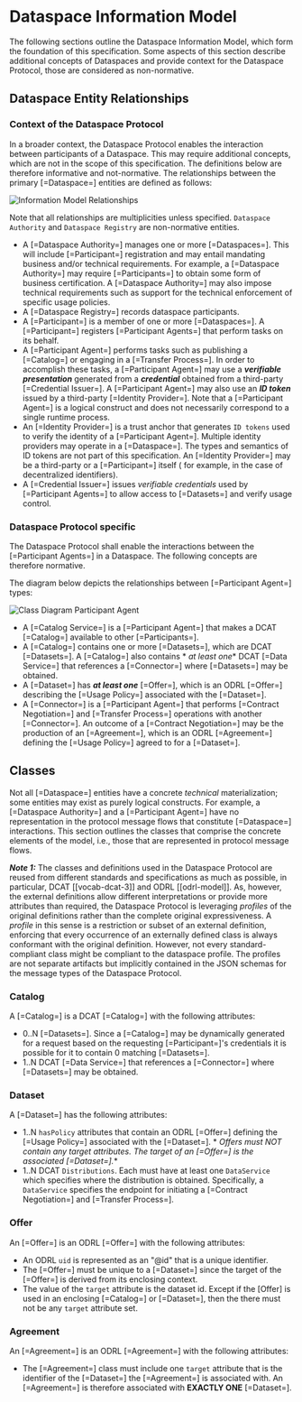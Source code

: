 # Dataspace Information Model

The following sections outline the Dataspace Information Model, which form the foundation of this specification.
Some aspects of this section describe additional concepts of Dataspaces and provide context for the Dataspace Protocol,
those are considered as non-normative.

## Dataspace Entity Relationships

### Context of the Dataspace Protocol

In a broader context, the Dataspace Protocol enables the interaction between participants of
a Dataspace. This may require additional concepts, which are not in the scope of this specification.
The definitions below are therefore informative and not-normative.
The relationships between the primary [=Dataspace=] entities are defined as follows:

![](figures/m.dataspace.relationships.png "Information Model Relationships")

Note that all relationships are multiplicities unless specified. `Dataspace Authority` and `Dataspace Registry` are
non-normative entities.

- A [=Dataspace Authority=] manages one or more [=Dataspaces=]. This will include [=Participant=] registration and may
  entail mandating business and/or technical requirements. For example, a [=Dataspace Authority=] may
  require [=Participants=] to obtain some form of business certification. A [=Dataspace Authority=] may also impose
  technical requirements such as support for the technical enforcement of specific usage policies.
- A [=Dataspace Registry=] records dataspace participants.
- A [=Participant=] is a member of one or more [=Dataspaces=]. A [=Participant=] registers [=Participant Agents=] that
  perform tasks on its behalf.
- A [=Participant Agent=] performs tasks such as publishing a [=Catalog=] or engaging in a [=Transfer Process=]. In
  order to accomplish these tasks, a [=Participant Agent=] may use a _**verifiable presentation**_ generated from a
  _**credential**_ obtained from a third-party [=Credential Issuer=]. A [=Participant Agent=] may also use an
  _**ID token**_ issued by a third-party [=Identity Provider=]. Note that a [=Participant Agent=] is a logical construct
  and does not necessarily correspond to a single runtime process.
- An [=Identity Provider=] is a trust anchor that generates `ID tokens` used to verify the identity of
  a [=Participant Agent=]. Multiple identity providers may operate in a [=Dataspace=]. The types and semantics of ID
  tokens are not part of this specification. An [=Identity Provider=] may be a third-party or a [=Participant=] itself (
  for example, in the case of decentralized identifiers).
- A [=Credential Issuer=] issues _verifiable credentials_ used by [=Participant Agents=] to allow access to [=Datasets=]
  and verify usage control.

### Dataspace Protocol specific

The Dataspace Protocol shall enable the interactions between the [=Participant Agents=] in a Dataspace.
The following concepts are therefore normative.

The diagram below depicts the relationships between [=Participant Agent=] types:

![](figures/m.participant.entities.png "Class Diagram Participant Agent")

- A [=Catalog Service=] is a [=Participant Agent=] that makes a DCAT [=Catalog=] available to other [=Participants=].
- A [=Catalog=] contains one or more [=Datasets=], which are DCAT [=Datasets=]. A [=Catalog=] also contains *
  *_at least one_** DCAT [=Data Service=] that references a [=Connector=] where [=Datasets=] may be obtained.
- A [=Dataset=] has **_at least one_** [=Offer=], which is an ODRL [=Offer=] describing the [=Usage Policy=] associated
  with the [=Dataset=].
- A [=Connector=] is a [=Participant Agent=] that performs [=Contract Negotiation=] and [=Transfer Process=] operations
  with another [=Connector=]. An outcome of a [=Contract Negotiation=] may be the production of an [=Agreement=], which
  is an ODRL [=Agreement=] defining the [=Usage Policy=] agreed to for a [=Dataset=].

## Classes

Not all [=Dataspace=] entities have a concrete _technical_ materialization; some entities may exist as purely logical
constructs. For example, a [=Dataspace Authority=] and a [=Participant Agent=] have no representation in the protocol
message flows that constitute [=Dataspace=] interactions. This section outlines the classes that comprise the concrete
elements of the model, i.e., those that are represented in protocol message flows.

**_Note 1:_**
The classes and definitions used in the Dataspace Protocol are reused from different standards and specifications as
much as possible, in particular, DCAT [[vocab-dcat-3]] and ODRL [[odrl-model]]. As, however, the external definitions
allow different interpretations or provide more attributes than required, the Dataspace Protocol is leveraging
_profiles_ of the original definitions rather than the complete original expressiveness. A _profile_ in this sense is a
restriction or subset of an external definition, enforcing that every occurrence of an externally defined class is
always conformant with the original definition. However, not every standard-compliant class might be compliant to the
dataspace profile. The profiles are not separate artifacts but implicitly contained in the JSON schemas for the message
types of the Dataspace Protocol.

### Catalog

A [=Catalog=] is a DCAT [=Catalog=] with the following attributes:

- 0..N [=Datasets=]. Since a [=Catalog=] may be dynamically generated for a request based on the
  requesting [=Participant=]'s credentials it is possible for it to contain 0 matching [=Datasets=].
- 1..N DCAT [=Data Service=] that references a [=Connector=] where [=Datasets=] may be obtained. 

### Dataset

A [=Dataset=] has the following attributes:

- 1..N `hasPolicy` attributes that contain an ODRL [=Offer=] defining the [=Usage Policy=] associated with
  the [=Dataset=]. *
  *_Offers must NOT contain any target attributes. The target of an [=Offer=] is the associated [=Dataset=]._**
- 1..N DCAT `Distributions`. Each must have at least one `DataService` which specifies where the
  distribution
  is obtained. Specifically, a `DataService` specifies the endpoint for initiating a [=Contract Negotiation=]
  and [=Transfer Process=].

### Offer

An [=Offer=] is an ODRL [=Offer=] with the following attributes:

- An ODRL `uid` is represented as an "@id" that is a unique identifier.
- The [=Offer=] must be unique to a [=Dataset=] since the target of the [=Offer=] is derived from its enclosing context.
- The value of the `target` attribute is the dataset id. Except if the [Offer] is used in an enclosing [=Catalog=]
  or [=Dataset=], then the there must not be any `target` attribute set.

### Agreement

An [=Agreement=] is an ODRL [=Agreement=] with the following attributes:

- The [=Agreement=] class must include one `target` attribute that is the identifier of the [=Dataset=]
  the [=Agreement=] is associated with. An [=Agreement=] is therefore associated with **EXACTLY ONE** [=Dataset=].
